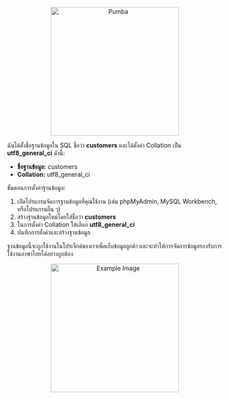 <!DOCTYPE html>
<html lang="th">
<head>
  <meta charset="UTF-8">
  <title>การตั้งค่าฐานข้อมูล SQL</title>
</head>
<body>
  <div style="text-align: center;">
    <img src="https://preview.redd.it/nt63o3o9lxl71.jpg?auto=webp&s=14fa6f7b327b315eae5f031429c7f366bb36610b" alt="Pumba" width="300" height="300">
  </div>

  <p>ฉันได้ตั้งชื่อฐานข้อมูลใน SQL ชื่อว่า <strong>customers</strong> และได้ตั้งค่า Collation เป็น <strong>utf8_general_ci</strong> ดังนี้:</p>
  <ul>
    <li><strong>ชื่อฐานข้อมูล:</strong> customers</li>
    <li><strong>Collation:</strong> utf8_general_ci</li>
  </ul>

  <p>ขั้นตอนการตั้งค่าฐานข้อมูล:</p>
  <ol>
    <li>เปิดโปรแกรมจัดการฐานข้อมูลที่คุณใช้งาน (เช่น phpMyAdmin, MySQL Workbench, หรือโปรแกรมอื่น ๆ)</li>
    <li>สร้างฐานข้อมูลใหม่โดยใส่ชื่อว่า <strong>customers</strong></li>
    <li>ในการตั้งค่า Collation ให้เลือก <strong>utf8_general_ci</strong></li>
    <li>บันทึกการตั้งค่าและสร้างฐานข้อมูล</li>
  </ol>

  <p>ฐานข้อมูลนี้จะถูกใช้งานในโปรเจ็กต์ของเราเพื่อเก็บข้อมูลลูกค้า และจะทำให้การจัดการข้อมูลรองรับการใช้งานภาษาไทยได้อย่างถูกต้อง</p>

  <div style="text-align: center;">
    <!-- ลิงก์รูปภาพที่ใช้งานได้ -->
    <img src="https://www.pinterest.com/pin/385128205643909698/" alt="Example Image" width="300" height="300">
  </div>
</body>
</html>
